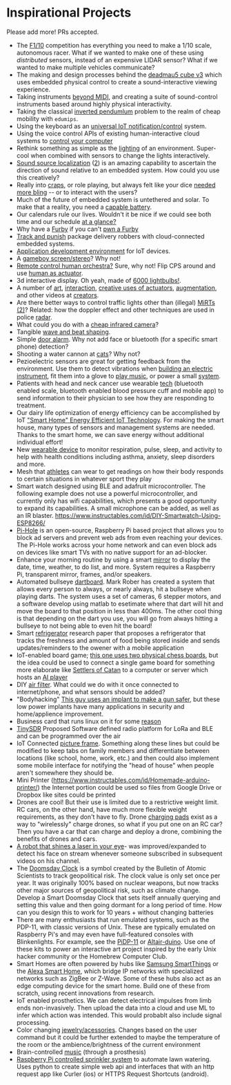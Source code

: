 # Inspirational Projects

Please add more! PRs accepted.

- The [F1/10](http://f1tenth.org/) competition has everything you need to make a 1/10 scale, autonomous racer.
  What if we wanted to make one of these using _distributed_ sensors, instead of an expensive LIDAR sensor?
  What if we wanted to make multiple vehicles communicate?
- The making and design processes behind the [deadmau5 cube v3](https://www.youtube.com/watch?v=waGzVes6PWY) which uses embedded physical control to create a sound-interactive viewing experience.
- Taking instruments [beyond MIDI](https://www.youtube.com/watch?v=x5MuKTkukIw), and creating a suite of sound-control instruments based around highly physical interactivity.
- Taking the classical [inverted pendumlum](https://www.youtube.com/watch?v=Owe0o0ynUbY) problem to the realm of cheap mobility with `edumips`.
- Using the keyboard as an [universal IoT notification/control](https://www.daskeyboard.com/x/x50q-rgb-mechanical-keyboard/) system.
- Using the voice control APIs of existing human-interactive cloud systems to [control your computer](https://www.instructables.com/id/IoTyper-Control-Your-PC-Via-Alexa-IoT/)
- Rethink something as simple as the [lighting](https://www.instructables.com/id/Super-Simple-RGB-WiFi-Lamp/) of an environment.
  Super-cool when combined with sensors to change the lights interactively.
- [Sound source localization](https://respeaker.io/6_mic_array/) ([2](https://respeaker.io/usb_4_mic_array/)) is an amazing capability to ascertain the direction of sound relative to an embedded system.
  How could you use this creatively?
- Really into [craps](https://en.wikipedia.org/wiki/Craps), or role playing, but always felt like your dice [needed more bling](https://hackaday.io/project/28377-electronic-dice) -- or to interact with the users?
- Much of the future of embedded system is untethered and solar.
  To make that a reality, you need a [capable battery](https://hackaday.io/project/164733-pisugar-battery-for-raspberry-pi-zero).
- Our calendars rule our lives.
  Wouldn't it be nice if we could see both time and our schedule [at a glance?](https://www.instructables.com/id/CalClock-Simply-See-Your-Schedule/)
- Why have a [Furby](https://en.wikipedia.org/wiki/Furby) if you can't [pwn a Furby](https://github.com/iafan/Hacksby)
- [Track and punish](https://www.youtube.com/watch?v=a_TSR_v07m0) package delivery robbers with cloud-connected embedded systems.
- [Application development environment](https://www.youtube.com/watch?v=uE0bP-AS_sQ) for IoT devices.
- A [gameboy screen/stereo](https://youtu.be/FsqfhFsk2PQ?t=248)? Why not!
- [Remote control human orchestra?](https://www.youtube.com/watch?v=Dph-bkJL_wM) Sure, why not! Flip CPS around and use [human as actuator](https://www.youtube.com/watch?v=uu5jH2BgPBM).
- 3d interactive display. Oh yeah, made of [6000 lightbulbs!](https://www.youtube.com/watch?v=_gW9zwK8Ydk&list=RDuu5jH2BgPBM&index=5).
- A number of [art](https://www.youtube.com/watch?v=0F4V_-shzlk), [interaction](https://www.youtube.com/watch?v=Ev6r7AAg4V4), [creative uses of actuators](https://www.youtube.com/watch?v=y4QQzzU2diM), [augmentation](https://www.youtube.com/watch?v=_VFsdPAoI1g&list=PL6uqON-thyrbkbUEGMRWMLLop9qeMashH), and other videos at [creators](https://www.youtube.com/user/TheCreatorsProject/videos).
- Are there better ways to control traffic lights other than (illegal) [MiRTs](https://hackaday.io/project/162434-dont-call-the-cops) [(2)](http://www.themirt.com/how-it-works.php)? Related: how the doppler effect and other techniques are used in police [radar](https://youtu.be/vQtLms02PFM?t=647).
- What could you do with a [cheap infrared camera](https://youtu.be/u4DSzp77xwk?t=162)?
- Tangible [wave and beat shaping](https://youtu.be/Mgy1S8qymx0?list=TLPQMDIwMTIwMjDft11QejRomA).
- Simple [door alarm](https://youtu.be/xXs8Cxw4e2k?list=TLPQMDQwMTIwMjCFXJiZsHM4tw). Why not add face or bluetooth (for a specific smart phone) detection?
- Shooting a water cannon at [cats](https://youtu.be/uIbkLjjlMV8?list=TLPQMDQwMTIwMjCFXJiZsHM4tw)? Why not?
- Pezioelectric sensors are great for getting feedback from the environment.
  Use them to detect vibrations when [building an electric instrument](https://youtu.be/Zp2LCAv2CYY?list=TLPQMDQwMTIwMjCFXJiZsHM4tw&t=408), fit them into a glove to [play music](https://www.youtube.com/watch?v=oTJh_Kph1mU&list=TLPQMDQwMTIwMjCFXJiZsHM4tw&index=16), or power a small [system](https://youtu.be/tYoGdxDPwL4?list=TLPQMDQwMTIwMjCFXJiZsHM4tw).
- Patients with head and neck cancer use wearable [tech](https://www.news-medical.net/news/20180517/Smart-technology-helps-improve-outcomes-for-patients-with-head-and-neck-cancer.aspx) (bluetooth enabled scale, bluetooth enabled blood pressure cuff and mobile app) to send information to their physician to see how they are responding to treatment.
- Our dairy life optimization of energy efficiency can be accomplished by IoT ["Smart Home" Energy Efficient IoT Technology](https://www.youtube.com/watch?v=iCgf_YmOykw). For making the smart house, many types of sensors and management systems are needed. Thanks to the smart home, we can save energy without additional individual effort!
- New [wearable device](https://spirehealth.com/pages/research-platform) to monitor respiration, pulse, sleep, and activity to help with health conditions including asthma, anxiety, sleep disorders and more.
- Mesh that [athletes](https://electronicsforu.com/electronics-projects/wifi-bluetooth-mesh-enabled-iot-smart-device-for-athletes) can wear to get readings on how their body responds to certain situations in whatever sport they play
- Smart watch designed using BLE and adafruit microcontroller. The following example does not use a powerful microcontroller, and currently only has wifi capabilities, which presents a good opportunity to expand its capabilities. A small microphone can be added, as well as an IR blaster. https://www.instructables.com/id/DIY-Smartwatch-Using-ESP8266/
- [Pi-Hole](https://github.com/pi-hole/pi-hole) is an open-source, Raspberry Pi based project that allows you to block ad servers and prevent web ads from even reaching your devices. The Pi-Hole works across your home network and can even block ads on devices like smart TVs with no native support for an ad-blocker.
- Enhance your morning routine by using a smart [mirror](https://www.pantechsolutions.net/iot-based-smart-e-mirror-using-opencv-with-raspberry-pi) to display the date, time, weather, to do list, and more. System requires a Raspberry Pi, transparent mirror, frames, and/or speakers.
- Automated bullseye [dartboard](https://www.youtube.com/watch?v=MHTizZ_XcUM). Mark Rober has created a system that allows every person to always, or nearly always, hit a bullseye when playing darts. The system uses a set of cameras, 6 stepper motors, and a software develop using matlab to esetimate where that dart will hit and move the board to that position in less than 400ms. The other cool thing is that depending on the dart you use, you will go from always hitting a bullseye to not being able to even hit the board!
- Smart [refrigerator](https://www.researchgate.net/publication/322653199_IoT_Based_Interactive_Smart_Refrigerator) research paper that proposes a refrigerator that tracks the freshness and amount of food being stored inside and sends updates/reminders to the owener with a mobile application
- IoT-enabled board game; [this one uses two physical chess boards](https://www.youtube.com/watch?v=ta-q7Qbpj4Q), but the idea could be used to connect a single game board for something more elaborate like [Settlers of Catan](https://boardgamegeek.com/boardgame/13/catan) to a computer or server which hosts an [AI player](https://github.com/maxyurk/settlers_of_catan)
- DIY [air filter](https://github.com/Kels316/DIY-Air-Purifier). What could we do with it once connected to internet/phone, and what sensors should be added?
- "Bodyhacking" [This guy uses an implant to make a gun safer](https://www.vice.com/en_us/article/pgkz8y/biohacking-smart-guns-RFID-implants-amal-graafstra), but these low power implants have many applications in security and home/applience improvement.
- Business card that runs linux on it for some [reason]( https://www.thirtythreeforty.net/posts/2019/12/my-business-card-runs-linux/)
- [TinySDR](https://arxiv.org/pdf/1907.02063.pdf) Proposed Software defined radio platform for LoRa and BLE and can be programmed over the air
- IoT Connected [picture frame](https://www.instructables.com/id/IoT-Location-Sensing-Picture-Frame/). Something along these lines but could be modified to keep tabs on family members and differentiate between locations (like school, home, work, etc.) and then could also implement some mobile interface for notifying the "head of house" when people aren't somewhere they should be.
- Mini Printer (https://www.instructables.com/id/Homemade-arduino-printer/) the Internet portion could be used so files from Google Drive or Dropbox like sites could be printed
- Drones are cool! But their use is limited due to a restrictive weight limit. RC cars, on the other hand, have much more flexible weight requirements, as they don't have to fly. Drone [charging pads](https://www.skysense.co/) exist as a way to "wirelessly" charge drones, so what if you put one on an RC car? Then you have a car that can charge and deploy a drone, combining the benefits of drones and cars.
- [A robot that shines a laser in your eye](https://www.youtube.com/watch?v=Q8zC3-ZQFJI)- was improved/expanded to detect his face on stream whenever someone subscribed in subsequent videos on his channel.
- The [Doomsday Clock](https://thebulletin.org/doomsday-clock/current-time/) is a symbol created by the Bulletin of Atomic Scientists to track geopolitical risk. The clock value is only set once per year. It was originally 100% based on nuclear weapons, but now tracks other major sources of geopolitical risk, such as climate change. Develop a Smart Doomsday Clock that sets itself annually querying and setting this value and then going dormant for a long period of time. How can you design this to work for 10 years + without changing batteries
- There are many enthusiasts that run emulated systems, such as the PDP-11, with classic versions of Unix. These are typically emulated on Raspberry Pi's and may even have full-featured consoles with Blinkenlights. For example, see the [PiDP-11](https://obsolescence.wixsite.com/obsolescence/pidp-11) or [Altair-duino](https://www.adwaterandstir.com/altair/). Use one of these kits to power an interactive art project inspired by the early Unix hacker community or the Homebrew Computer Club.
- Smart Homes are often powered by hubs like [Samsung SmartThings](https://www.samsung.com/us/smart-home/smartthings/hubs/samsung-smartthings-hub--2018--gp-u999sjvlgda/) or the [Alexa Smart Home](https://developer.amazon.com/en-US/docs/alexa/smarthome/echo-plus-zigbee-support.html), which bridge IP networks with specialized networks such as ZigBee or Z-Wave. Some of these hubs also act as an edge computing device for the smart home. Build one of these from scratch, using recent innovations from research.
- IoT enabled prosthetics. We can detect electrical impulses from limb ends non-invasively. Then upload the data into a cloud and use ML to infer which action was intended. This would probablt also include signal processing.
- Color changing [jewelry/acessories](https://www.instructables.com/id/BT-Controlled-LED-Wearable-With-Intel-Edison/). Changes based on the user command but it could be further extended to maybe the temperature of the room or the ambience/brightness of the current environment
- Brain-controlled [music](https://www.youtube.com/watch?v=qSKBtEBRWi4) (through a prosthesis)
- [Raspberry Pi controlled sprinkler system](https://hackaday.com/2020/04/29/raspberry-pi-waters-your-lawn-serves-html/#more-410407) to automate lawn watering. Uses python to create simple web api and interfaces that with an http request app like Curler (ios) or HTTPS Request Shortcuts (android).

